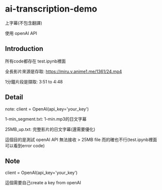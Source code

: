 # ai-transcription-demo

上字幕(不包含翻譯)

使用 openAI API


## Introduction
所有code都存在 test.ipynb裡面

全長影片來源是存取: 
https://miru.v.anime1.me/1361/24.mp4

1分鐘片段是擷取: 3:51 to 4:48


## Detail

note: client = OpenAI(api_key='your_key')


1-min_segment.txt: 1-min.mp3的日文字幕


25MB_up.txt: 完整影片的日文字幕(還需要優化)

這個目的是測試 openAI API 無法接收 > 25MB file
而的確也不行(test.ipynb裡面可以看到error code)

## Note

client = OpenAI(api_key='your_key')

這個需要自己create a key from openAI


